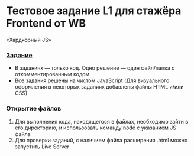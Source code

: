 # Тестовое задание L1 для стажёра Frontend от WB
 «Хардкорный JS»

### [Задание](https://docs.google.com/document/d/1-j2WrxDHfFHcSJvQYE5swmvNMACqe4YSuf1T0B7bqYI/edit#heading=h.62hsc9t7ocbc)
- В заданиях — только код. Одно решение — один файл/папка с откомментированным кодом.
- Все задания решены на чистом JavaScript (Для визуального оформления в некоторых заданиях добавлены файлы HTML и/или CSS)

### Открытие файлов
  1. Для выполнения кода, находящегося в файлах, необходимо зайти в его директорию, и использовать команду node с указанием JS файла
  2. Для проверки заданий, с наличием файла расширения .html можно запустить Live Server

